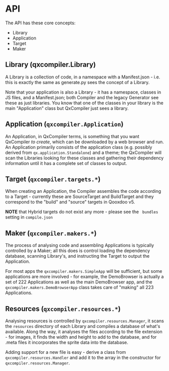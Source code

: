 # API

The API has these core concepts:

-   Library
-   Application
-   Target
-   Maker

## Library (qxcompiler.Library)

A Library is a collection of code, in a namespace with a Manifest.json
\- i.e. this is exactly the same as generate.py sees the concept of a
Library.

Note that your application is also a Library - it has a namespace,
classes in JS files, and a Manifest.json; both Compiler and the legacy
Generator see these as just libraries. You know that one of the
classes in your library is the main "Application" class but QxCompiler
just sees a library.

## Application (`qxcompiler.Application`)

An Application, in QxCompiler terms, is something that you want
QxCompiler _to create_, which can be downloaded by a web browser and
run.  An Application primarily consists of the application class (e.g.
possibly derived from `qx.application.Standalone`) and a theme; the
QxCompiler will scan the Libraries looking for these classes and
gathering their dependency information until it has a complete set of
classes to output.

## Target (`qxcompiler.targets.*`)

When creating an Application, the Compiler assembles the code
according to a Target - currently these are SourceTarget and
BuildTarget and they correspond to the "build" and "source" targets in
Qooxdoo v5.

**NOTE** that Hybrid targets do not exist any more - please see the `
bundles` setting in `compile.json`

## Maker (`qxcompiler.makers.*`)

The process of analysing code and assembling Applications is typically
controlled by a Maker; all this does is control loading the dependency
database, scanning Library's, and instructing the Target to output the
Application.

For most apps the `qxcompiler.makers.SimpleApp` will be sufficient,
but some applications are more involved - for example, the DemoBrowser
is actually a set of 222 Applications as well as the main DemoBrowser
app, and the `qxcompiler.makers.DemoBrowserApp` class takes care of
"making" all 223 Applications.

## Resources (`qxcompiler.resources.*`)

Analysing resources is controlled by `qxcompiler.resources.Manager`,
it scans the `resources` directory of each Library and compiles a
database of what's available.  Along the way, it analyses the files
according to the file extension - for images, it finds the width and
height to add to the database, and for .meta files it incorporates the
sprite data into the database.

Adding support for a new file is easy - derive a class from `
qxcompiler.resources.Handler` and add it to the array in the
constructor for `qxcompiler.resources.Manager`.
